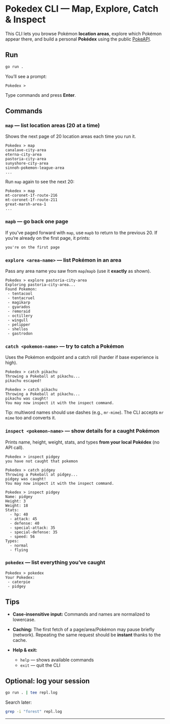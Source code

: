 # Pokedex CLI — Map, Explore, Catch & Inspect

This CLI lets you browse Pokémon **location areas**, explore which Pokémon appear there, and build a personal **Pokédex** using the public [PokeAPI](https://pokeapi.co/).

## Run

```bash
go run .
```

You’ll see a prompt:

```
Pokedex >
```

Type commands and press **Enter**.

## Commands

### `map` — list location areas (20 at a time)

Shows the next page of 20 location areas each time you run it.

```text
Pokedex > map
canalave-city-area
eterna-city-area
pastoria-city-area
sunyshore-city-area
sinnoh-pokemon-league-area
...
```

Run `map` again to see the next 20:

```text
Pokedex > map
mt-coronet-1f-route-216
mt-coronet-1f-route-211
great-marsh-area-1
...
```

### `mapb` — go back one page

If you’ve paged forward with `map`, use `mapb` to return to the previous 20.
If you’re already on the first page, it prints:

```
you're on the first page
```

### `explore <area-name>` — list Pokémon in an area

Pass any area name you saw from `map`/`mapb` (use it **exactly** as shown).

```text
Pokedex > explore pastoria-city-area
Exploring pastoria-city-area...
Found Pokemon:
 - tentacool
 - tentacruel
 - magikarp
 - gyarados
 - remoraid
 - octillery
 - wingull
 - pelipper
 - shellos
 - gastrodon
```

### `catch <pokemon-name>` — try to catch a Pokémon

Uses the Pokémon endpoint and a catch roll (harder if base experience is high).

```text
Pokedex > catch pikachu
Throwing a Pokeball at pikachu...
pikachu escaped!

Pokedex > catch pikachu
Throwing a Pokeball at pikachu...
pikachu was caught!
You may now inspect it with the inspect command.
```

Tip: multiword names should use dashes (e.g., `mr-mime`). The CLI accepts `mr mime` too and converts it.

### `inspect <pokemon-name>` — show details for a caught Pokémon

Prints name, height, weight, stats, and types **from your local Pokédex** (no API call).

```text
Pokedex > inspect pidgey
you have not caught that pokemon

Pokedex > catch pidgey
Throwing a Pokeball at pidgey...
pidgey was caught!
You may now inspect it with the inspect command.

Pokedex > inspect pidgey
Name: pidgey
Height: 3
Weight: 18
Stats:
  - hp: 40
  - attack: 45
  - defense: 40
  - special-attack: 35
  - special-defense: 35
  - speed: 56
Types:
  - normal
  - flying
```

### `pokedex` — list everything you’ve caught

```text
Pokedex > pokedex
Your Pokedex:
 - caterpie
 - pidgey
```

## Tips

* **Case-insensitive input:** Commands and names are normalized to lowercase.
* **Caching:** The first fetch of a page/area/Pokémon may pause briefly (network). Repeating the same request should be **instant** thanks to the cache.
* **Help & exit:**

  * `help` — shows available commands
  * `exit` — quit the CLI

## Optional: log your session

```bash
go run . | tee repl.log
```

Search later:

```bash
grep -i "forest" repl.log
```

---
